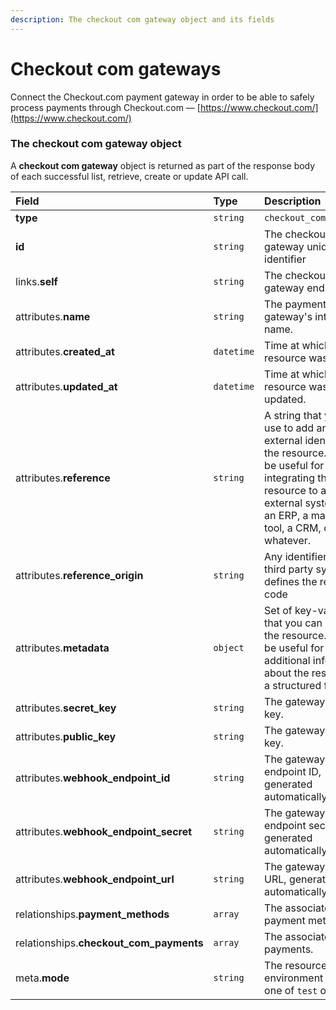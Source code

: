 ```yaml
---
description: The checkout com gateway object and its fields
---
```


# Checkout com gateways

Connect the Checkout.com payment gateway in order to be able to safely process payments through Checkout.com — [https://www.checkout.com/](https://www.checkout.com/)


### The checkout com gateway object

A **checkout com gateway** object is returned as part of the response body of each successful list, retrieve, create or update API call.

| Field | Type | Description |
| :--- | :--- | :--- |
| **type** | `string` | `checkout_com_gateways` |
| **id** | `string` | The checkout com gateway unique identifier |
| links.**self** | `string` | The checkout com gateway endpoint URL |
| attributes.**name** | `string` | The payment gateway's internal name. |
| attributes.**created_at** | `datetime` | Time at which the resource was created. |
| attributes.**updated_at** | `datetime` | Time at which the resource was last updated. |
| attributes.**reference** | `string` | A string that you can use to add any external identifier to the resource. This can be useful for integrating the resource to an external system, like an ERP, a marketing tool, a CRM, or whatever. |
| attributes.**reference_origin** | `string` | Any identifier of the third party system that defines the reference code |
| attributes.**metadata** | `object` | Set of key-value pairs that you can attach to the resource. This can be useful for storing additional information about the resource in a structured format. |
| attributes.**secret_key** | `string` | The gateway secret key. |
| attributes.**public_key** | `string` | The gateway public key. |
| attributes.**webhook_endpoint_id** | `string` | The gateway webhook endpoint ID, generated automatically. |
| attributes.**webhook_endpoint_secret** | `string` | The gateway webhook endpoint secret, generated automatically. |
| attributes.**webhook_endpoint_url** | `string` | The gateway webhook URL, generated automatically. |
| relationships.**payment_methods** | `array` | The associated payment methods. |
| relationships.**checkout_com_payments** | `array` | The associated payments. |
| meta.**mode** | `string` | The resource environment \(can be one of `test` or `live`\) |

